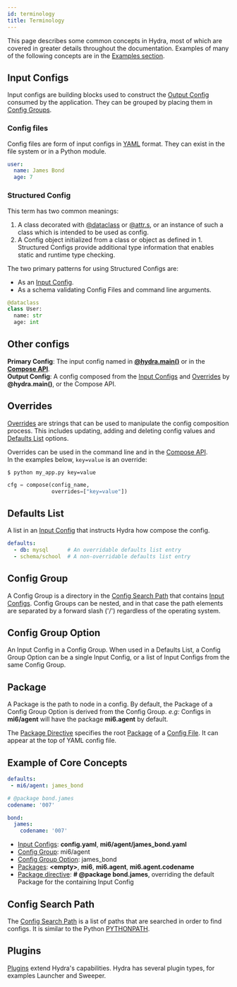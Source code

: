 ```yaml
---
id: terminology
title: Terminology
---
```

This page describes some common concepts in Hydra, most of which are covered in greater details throughout the documentation.
Examples of many of the following concepts are in the [Examples section](#example-of-core-concepts).

## Input Configs
Input configs are building blocks used to construct the [Output Config](#output-config) consumed by the application.
They can be grouped by placing them in [Config Groups](#config-group).

### Config files
Config files are form of input configs in [YAML](https://yaml.org/) format. They can exist in the file system or
in a Python module.
```yaml title="Example config file
user:
  name: James Bond
  age: 7
```

### Structured Config
This term has two common meanings:
1. A class decorated with [@dataclass](https://docs.python.org/3/library/dataclasses.html) or [@attr.s](https://www.attrs.org/en/stable/), or an instance of such a class which is intended to be used as config.  
2. A Config object initialized from a class or object as defined in 1. Structured Configs provide additional type information that enables static and runtime type checking.

The two primary patterns for using Structured Configs are:
- As an [Input Config](#input-configs).
- As a schema validating Config Files and command line arguments.

```python title="Example Schema"
@dataclass
class User:
  name: str
  age: int
```

## Other configs
**Primary Config**: The input config named in [**@hydra.main()**](../tutorials/basic/your_first_app/2_config_file.md) or in the [**Compose API**](compose_api.md).  
**Output Config**: A config composed from the [Input Configs](#input-configs) and [Overrides](#overrides) by **@hydra.main()**, or the Compose API.

## Overrides
[Overrides](override_grammar/basic.md) are strings that can be used to manipulate the config composition process.
This includes updating, adding and deleting config values and [Defaults List](#defaults-list) options.  

Overrides can be used in the command line and in the [Compose API](compose_api.md).  
In the examples below, `key=value` is an override:
<div className="row">
<div className="col col--6">

```shell title="Override in the command line"
$ python my_app.py key=value

```

</div>
<div className="col col--6">

```python title="Override used in the Compose API"
cfg = compose(config_name, 
              overrides=["key=value"])
```

</div>
</div>

## Defaults List
A list in an [Input Config](#input-configs) that instructs Hydra how compose the config. 
```yaml title="Defaults List in a YAML config"
defaults:
  - db: mysql      # An overridable defaults list entry
  - schema/school  # A non-overridable defaults list entry
```

## Config Group
A Config Group is a directory in the [Config Search Path](#config-search-path) that contains [Input Configs](#input-configs).
Config Groups can be nested, and in that case the path elements are separated by a forward slash ('/') regardless of the operating system.

## Config Group Option
An Input Config in a Config Group. When used in a Defaults List, a Config Group Option can be a single Input Config, or a list of Input Configs from the same Config Group. 

## Package
A Package is the path to node in a config. By default, the Package of a Config Group Option is derived from the Config Group.
*e.g:* Configs in **mi6/agent** will have the package **mi6.agent** by default.


The [Package Directive](overriding_packages.md#overriding-the-package-via-the-package-directive) specifies the root [Package](#package) of a [Config File](#input-configs). It can appear at the top of YAML config file.

## Example of Core Concepts

<div className="row">
<div className="col col--4">

```yaml title="config.yaml"
defaults:
 - mi6/agent: james_bond

```

</div>

<div className="col col--4">

```yaml title="mi6/agent/james_bond.yaml" {1}
# @package bond.james
codename: '007'

```

</div>
<div className="col col--4">

```yaml title="Output config" {1,2}
bond:
  james:
    codename: '007'
```
</div>
</div>

- [Input Configs](#input-configs): **config.yaml**, **mi6/agent/james_bond.yaml**
- [Config Group](#config-group): mi6/agent
- [Config Group Option](#config-group-option): james_bond
- [Packages](#package): **<empty\>**, **mi6**, **mi6.agent**, **mi6.agent.codename**
- [Package directive](#package-directive): **# @package bond.james**, overriding the default Package for the containing Input Config 

## Config Search Path
The [Config Search Path](search_path.md) is a list of paths that are searched in order to find configs. It is similar to
the Python [PYTHONPATH](https://docs.python.org/3/using/cmdline.html#envvar-PYTHONPATH).

## Plugins
[Plugins](plugins/intro.md) extend Hydra's capabilities. Hydra has several plugin types, for examples Launcher and Sweeper.
